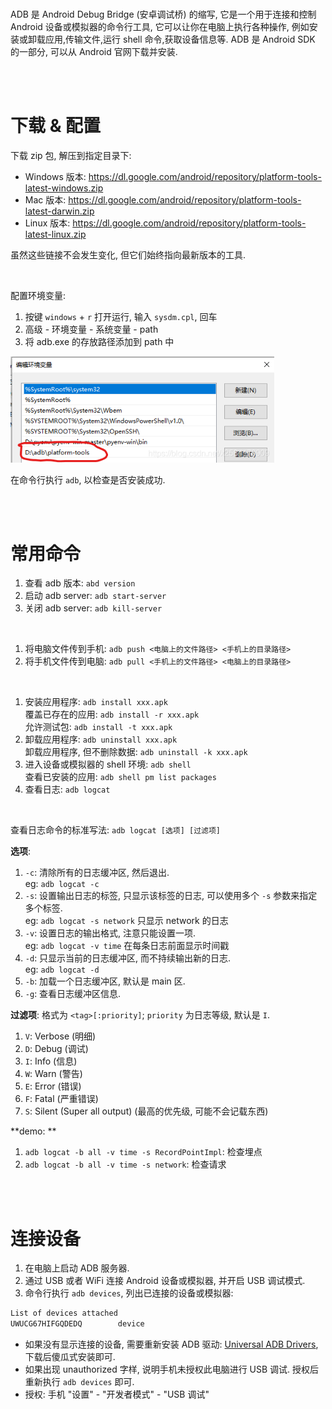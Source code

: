 <br>

ADB 是 Android Debug Bridge (安卓调试桥) 的缩写, 它是一个用于连接和控制 Android 设备或模拟器的命令行工具, 它可以让你在电脑上执行各种操作, 例如安装或卸载应用,传输文件,运行 shell 命令,获取设备信息等. ADB 是 Android SDK 的一部分, 可以从 Android 官网下载并安装.

<br><br>

# 下载 & 配置

下载 zip 包, 解压到指定目录下:

-   Windows 版本: https://dl.google.com/android/repository/platform-tools-latest-windows.zip
-   Mac 版本: https://dl.google.com/android/repository/platform-tools-latest-darwin.zip
-   Linux 版本: https://dl.google.com/android/repository/platform-tools-latest-linux.zip

虽然这些链接不会发生变化, 但它们始终指向最新版本的工具.

<br>

配置环境变量:

1.  按键 `windows` + `r` 打开运行, 输入 `sysdm.cpl`, 回车
2.  高级 - 环境变量 - 系统变量 - path
3.  将 adb.exe 的存放路径添加到 path 中

<img src="./picture/1693317080052-c6255571-4bd5-45ef-9b5e-d795f46fd3b4-1693537549302-3.png" alt="img" style="zoom:80%;" />

<br>

在命令行执行 `adb`, 以检查是否安装成功.

<br><br>

# 常用命令

1.  查看 adb 版本: `abd version`
2.  启动 adb server: `adb start-server`
3.  关闭 adb server: `adb kill-server`

<br>

1.  将电脑文件传到手机: `adb push <电脑上的文件路径> <手机上的目录路径>`
2.  将手机文件传到电脑: `adb pull <手机上的文件路径> <电脑上的目录路径>`

<br>

1.  安装应用程序: `adb install xxx.apk` <br>
    覆盖已存在的应用: `adb install -r xxx.apk` <br>
    允许测试包: `adb install -t xxx.apk`
2.  卸载应用程序: `adb uninstall xxx.apk` <br>卸载应用程序, 但不删除数据: `adb uninstall -k xxx.apk`
3.  进入设备或模拟器的 shell 环境: `adb shell` <br>
    查看已安装的应用: `adb shell pm list packages`
4.  查看日志: `adb logcat`

<br>

查看日志命令的标准写法: `adb logcat [选项] [过滤项]`

**选项**:

1.  `-c`: 清除所有的日志缓冲区, 然后退出. <br>
    eg: `adb logcat -c`
2.  `-s`: 设置输出日志的标签, 只显示该标签的日志, 可以使用多个 `-s` 参数来指定多个标签. <br>
    eg: `adb logcat -s network` 只显示 network 的日志
3.  `-v`: 设置日志的输出格式, 注意只能设置一项. <br>
    eg: `adb logcat -v time` 在每条日志前面显示时间戳
4.  `-d`: 只显示当前的日志缓冲区, 而不持续输出新的日志. <br>
    eg: `adb logcat -d`
5.  `-b`: 加载一个日志缓冲区, 默认是 main 区.
6.  `-g`: 查看日志缓冲区信息.

**过滤项**: 格式为 `<tag>[:priority]`; `priority` 为日志等级, 默认是 `I`.

1.  `V`: Verbose (明细)
2.  `D`: Debug (调试)
3.  `I`: Info (信息)
4.  `W`: Warn (警告)
5.  `E`: Error (错误)
6.  `F`: Fatal (严重错误)
7.  `S`: Silent (Super all output) (最高的优先级, 可能不会记载东西)

**demo: **

1.  `adb logcat -b all -v time -s RecordPointImpl`: 检查埋点
2.  `adb logcat -b all -v time -s network`: 检查请求

<br><br>

# 连接设备

1.  在电脑上启动 ADB 服务器.
2.  通过 USB 或者 WiFi 连接 Android 设备或模拟器, 并开启 USB 调试模式.
3.  命令行执行 `adb devices`, 列出已连接的设备或模拟器:

```powershell
List of devices attached
UWUCG67HIFGQDEDQ        device
```

-   如果没有显示连接的设备, 需要重新安装 ADB 驱动: [Universal ADB Drivers](https://adb.clockworkmod.com/), 下载后傻瓜式安装即可.
-   如果出现 unauthorized 字样, 说明手机未授权此电脑进行 USB 调试. 授权后重新执行 `adb devices` 即可.
-   授权: 手机 "设置" - "开发者模式" - "USB 调试"

<br>
